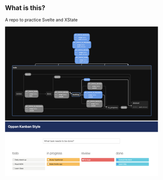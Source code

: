 ## What is this?

A repo to practice Svelte and XState

![screenshot](./screenshot_xstate_visualizer.png)
![screenshot](./screenshot_kanban.png)
